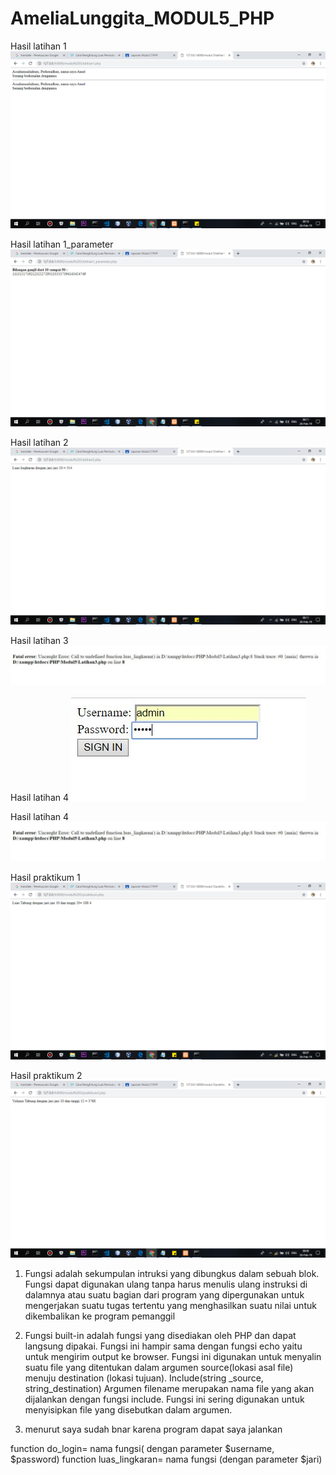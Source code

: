 # AmeliaLunggita_MODUL5_PHP

Hasil latihan 1
![alt text](https://github.com/Lunggita29/AmeliaLunggita_MODUL5_PHP/blob/master/latihan1.png)

Hasil latihan 1_parameter
![alt text](https://github.com/Lunggita29/AmeliaLunggita_MODUL5_PHP/blob/master/latihan1_parameter.png)

Hasil latihan 2
![alt text](https://github.com/Lunggita29/AmeliaLunggita_MODUL5_PHP/blob/master/latihan2.png)

Hasil latihan 3
![alt text](https://github.com/Lunggita29/AmeliaLunggita_MODUL5_PHP/blob/master/LATIHANNN.jpeg)

Hasil latihan 4
![alt text](https://github.com/Lunggita29/AmeliaLunggita_MODUL5_PHP/blob/master/LATIHAN.jpeg)

Hasil latihan 4
![alt text](https://github.com/Lunggita29/AmeliaLunggita_MODUL5_PHP/blob/master/LATIHANNN.jpeg)

Hasil praktikum 1
![alt text](https://github.com/Lunggita29/AmeliaLunggita_MODUL5_PHP/blob/master/praktikum.png)

Hasil praktikum 2
![alt text](https://github.com/Lunggita29/AmeliaLunggita_MODUL5_PHP/blob/master/praktikum2.png)



1. Fungsi adalah sekumpulan intruksi yang dibungkus dalam sebuah blok. Fungsi dapat digunakan ulang tanpa harus menulis ulang instruksi di dalamnya atau suatu bagian dari program yang dipergunakan untuk mengerjakan suatu tugas tertentu yang menghasilkan suatu nilai untuk dikembalikan ke program pemanggil

2. Fungsi built-in adalah fungsi yang disediakan oleh PHP dan dapat langsung dipakai.
   Fungsi ini hampir sama dengan fungsi echo yaitu untuk mengirim output ke browser. 
   Fungsi ini digunakan untuk menyalin suatu file yang ditentukan dalam argumen source(lokasi asal file) menuju destination (lokasi tujuan). 
   Include(string _source, string_destination)
   Argumen filename merupakan nama file yang akan dijalankan dengan fungsi include. Fungsi ini sering digunakan untuk menyisipkan file        yang disebutkan dalam argumen.
   
3. menurut saya sudah bnar karena program dapat saya jalankan

function do_login= nama fungsi( dengan parameter $username, $password)
function luas_lingkaran= nama fungsi (dengan parameter $jari)
